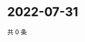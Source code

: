 # 2022-07-31

共 0 条

<!-- BEGIN WEIBO -->
<!-- 最后更新时间 Sun Jul 31 2022 02:01:12 GMT+0800 (China Standard Time) -->

<!-- END WEIBO -->
